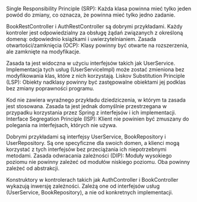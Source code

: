 Single Responsibility Principle (SRP): Każda klasa powinna mieć tylko jeden powód do zmiany, co oznacza, że powinna mieć tylko jedno zadanie.

BookRestController i AuthRestController są dobrymi przykładami. Każdy kontroler jest odpowiedzialny za obsługę żądań związanych z określoną domeną: odpowiednio książkami i uwierzytelnianiem.
Zasada otwartości/zamknięcia (OCP): Klasy powinny być otwarte na rozszerzenia, ale zamknięte na modyfikacje.

Zasada ta jest widoczna w użyciu interfejsów takich jak UserService. Implementacja tych usług (UserServiceImpl) może zostać zmieniona bez modyfikowania klas, które z nich korzystają.
Liskov Substitution Principle (LSP): Obiekty nadklasy powinny być zastępowalne obiektami jej podklas bez zmiany poprawności programu.

Kod nie zawiera wyraźnego przykładu dziedziczenia, w którym ta zasada jest stosowana. Zasada ta jest jednak domyślnie przestrzegana w przypadku korzystania przez Spring z interfejsów i ich implementacji.
Interface Segregation Principle (ISP): Klient nie powinien być zmuszany do polegania na interfejsach, których nie używa.

Dobrymi przykładami są interfejsy UserService, BookRepository i UserRepository. Są one specyficzne dla swoich domen, a klienci mogą korzystać z tych interfejsów bez przeciążania ich niepotrzebnymi metodami.
Zasada odwracania zależności (DIP): Moduły wysokiego poziomu nie powinny zależeć od modułów niskiego poziomu. Oba powinny zależeć od abstrakcji.

Konstruktory w kontrolerach takich jak AuthController i BookController wykazują inwersję zależności. Zależą one od interfejsów usług (UserService, BookRepository), a nie od konkretnych implementacji.